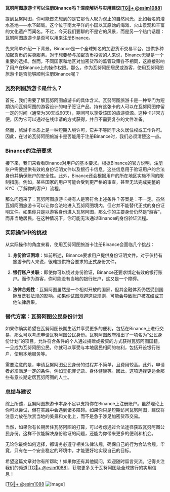 **瓦努阿图旅游卡可以注册Binance吗？深度解析与实用建议[[TG💪+ @esim1088](https://t.me/s/esim1088)]**

提到瓦努阿图，你可能首先想到的是它那令人叹为观止的自然风光，比如著名的潜水圣地——水下邮局。这个位于南太平洋的小国以其原始的海滩、火山景观和丰富的文化遗产而闻名。不过，今天我们要聊的不是它的风景，而是另一个热门话题：瓦努阿图旅游卡是否可以用来注册Binance。

先来简单介绍一下背景。Binance是一个全球知名的加密货币交易平台，提供多种加密货币的买卖服务。对于想要参与加密货币投资的人来说，Binance无疑是一个重要的选择。然而，不同国家和地区对加密货币的监管政策各不相同，这直接影响了用户在Binance上的操作权限。那么，作为瓦努阿图居民或游客，使用瓦努阿图旅游卡是否能够顺利注册Binance呢？

### 瓦努阿图旅游卡是什么？

首先，我们需要了解瓦努阿图旅游卡的具体含义。瓦努阿图旅游卡是一种专门为短期访问瓦努阿图的游客设计的电子签证产品。持有这张卡的人可以在瓦努阿图停留一定的时间（通常为30天或60天），期间可以享受该国的旅游资源。这种卡非常方便，因为它可以通过在线申请的方式获得，并且不需要复杂的文件准备。

然而，旅游卡本质上是一种短期入境许可，它并不等同于永久居住权或工作许可。因此，在讨论瓦努阿图旅游卡是否能用于注册Binance时，我们必须清楚这一点。

### Binance的注册要求

接下来，我们来看看Binance对用户的基本要求。根据Binance的官方说明，注册账户需要提供有效的身份证明文件以及银行卡信息。这些信息用于验证用户的合法身份并确保账户的安全性。此外，Binance还会根据用户的所在地区实施不同的限制措施。例如，某些国家的用户可能会受到更严格的审查，甚至无法完成完整的KYC（了解你的客户）流程。

那么问题来了：瓦努阿图旅游卡持有人是否符合上述条件？答案是：不一定。虽然瓦努阿图旅游卡可以让你合法地进入瓦努阿图境内，但它并不能替代正式的身份证明文件。如果你只是以游客身份进入瓦努阿图，那么你的主要身份仍然是“游客”，而非当地居民。在这种情况下，你可能无法通过Binance的身份验证流程。

### 实际操作中的挑战

从实际操作的角度来看，使用瓦努阿图旅游卡注册Binance会面临几个挑战：

1. **身份验证困难**：如前所述，Binance要求用户提供身份证明文件。对于仅持有旅游卡的人来说，很难提供符合要求的正式身份文件。
   
2. **银行账户关联**：即使你可以绕过身份验证，Binance还要求绑定有效的银行账户。而作为游客，你可能没有当地的银行账户，这又是一个障碍。

3. **法律合规性**：瓦努阿图虽然是一个相对开放的国家，但其金融体系仍然受到国际反洗钱法规的影响。如果你试图规避这些规则，可能会导致账户被冻结或其他法律后果。

### 替代方案：瓦努阿图公民身份计划

如果你确实希望在瓦努阿图长期生活并享受更多的便利，包括在Binance上进行交易，那么可以考虑申请瓦努阿图公民身份。瓦努阿图政府推出了一项名为“公民身份计划”的项目，允许符合条件的个人通过捐赠或投资的方式获得瓦努阿图国籍。一旦成为瓦努阿图公民，你就可以享受与本地居民相同的权利，包括开设银行账户、使用本地服务等。

需要注意的是，申请瓦努阿图公民身份的过程并不简单，且费用较高。此外，申请者必须满足一定的条件，例如无犯罪记录、身体健康等。因此，这项选择更适合那些有意长期定居瓦努阿图的人士。

### 总结与建议

综上所述，瓦努阿图旅游卡本身不足以支持你在Binance上注册账户。虽然理论上你可以尝试，但在实践中会遇到诸多障碍。如果你只是短期访问瓦努阿图，建议将注意力放在欣赏当地的美景和文化上，而不是急于涉足加密货币交易。

当然，如果你有长期居住瓦努阿图的打算，可以考虑通过合法途径获取瓦努阿图公民身份。这样不仅能解决身份验证的问题，还能为你带来更多的便利和机会。

无论你最终如何选择，都请务必遵守相关法律法规，确保自己的行为合法合规。毕竟，只有在一个安全稳定的环境中，才能更好地实现自己的目标。

希望这篇文章对你有所帮助！如果你还有其他疑问，欢迎随时留言交流。记得关注我们的频道[[TG💪+ @esim1088](https://t.me/s/esim1088)]，获取更多关于瓦努阿图及全球旅行的实用信息！

[[TG💪+ @esim1088](https://t.me/s/esim1088) ![Image](https://i.postimg.cc/4NQfJmqS/Snipaste-2025-05-13-00-14-12.png)]